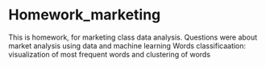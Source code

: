 # Homework_marketing
This is homework, for marketing class data analysis.
Questions were about market analysis using data and machine learning
Words classificaation: visualization of most frequent words and clustering of words
